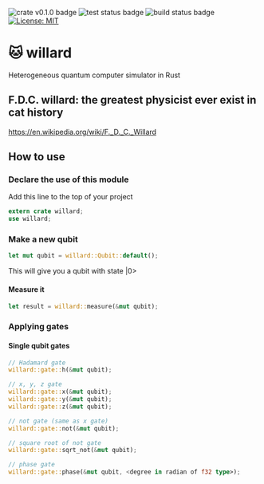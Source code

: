 ![crate v0.1.0 badge](https://img.shields.io/badge/crates.io-v0.1.0-orange.svg?longCache=true)
![test status badge](https://github.com/cfr2ak/willard/workflows/test/badge.svg)
![build status badge](https://github.com/cfr2ak/willard/workflows/build/badge.svg)
[![License: MIT](https://img.shields.io/badge/License-MIT-yellow.svg)](https://opensource.org/licenses/MIT)

# :cat: willard

Heterogeneous quantum computer simulator in Rust

## F.D.C. willard: the greatest physicist ever exist in cat history

https://en.wikipedia.org/wiki/F._D._C._Willard

## How to use

### Declare the use of this module

Add this line to the top of your project

```rust
extern crate willard;
use willard;
```

### Make a new qubit

```rust
let mut qubit = willard::Qubit::default();
```

This will give you a qubit with state |0>

#### Measure it

```rust
let result = willard::measure(&mut qubit);
```

### Applying gates

#### Single qubit gates

```rust
// Hadamard gate
willard::gate::h(&mut qubit);

// x, y, z gate
willard::gate::x(&mut qubit);
willard::gate::y(&mut qubit);
willard::gate::z(&mut qubit);

// not gate (same as x gate)
willard::gate::not(&mut qubit);

// square root of not gate
willard::gate::sqrt_not(&mut qubit);

// phase gate
willard::gate::phase(&mut qubit, <degree in radian of f32 type>);
```
